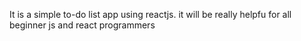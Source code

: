 It is a simple to-do list app using reactjs. it will be really helpfu for all beginner js and react programmers
